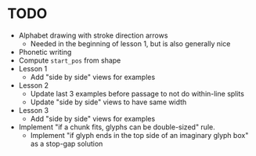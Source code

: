 # TODO

- Alphabet drawing with stroke direction arrows
  - Needed in the beginning of lesson 1, but is also generally nice
- Phonetic writing
- Compute `start_pos` from shape
- Lesson 1
  - Add "side by side" views for examples
- Lesson 2
  - Update last 3 examples before passage to not do within-line splits
  - Update "side by side" views to have same width
- Lesson 3
  - Add "side by side" views for examples
- Implement "if a chunk fits, glyphs can be double-sized" rule.
  - Implement "if glyph ends in the top side of an imaginary glyph box" as a
    stop-gap solution

